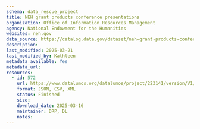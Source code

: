 ```yaml
---
schema: data_rescue_project 
title: NEH grant products conference presentations
organization: Office of Information Resources Management
agency: National Endowment for the Humanities
websites: neh.gov
data_source: https://catalog.data.gov/dataset/neh-grant-products-conference-presentations
description: 
last_modified: 2025-03-21
last_modified_by: Kathleen
metadata_available: Yes
metadata_url: 
resources:
  - id: 572
    url: https://www.datalumos.org/datalumos/project/223141/version/V1/view
    format: JSON, CSV, XML
    status: Finished
    size: 
    download_date: 2025-03-16
    maintainer: DRP, DL
    notes: 
---
```

